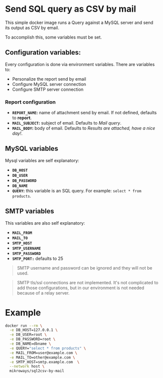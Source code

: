 # Send SQL query as CSV by mail

This simple docker image runs a Query against a MySQL server and send its output
as CSV by email.

To accomplish this, some variables must be set.

## Configuration variables:

Every configuration is done via environment variables. There are variables to:

* Personalize the report send by email
* Configure MySQL server connection
* Configure SMTP server connection

### Report configuration

* **`REPORT_NAME`:** name of attachment send by email. If not defined, defaults to **report**.
* **`MAIL_SUBJECT`:** subject of email. Defaults to _Mail query_.
* **`MAIL_BODY`:** body of email. Defaults to _Results are attached, have a nice day!_.

## MySQL variables

Mysql variables are self explanatory:

* **`DB_HOST`**
* **`DB_USER`**
* **`DB_PASSWORD`**
* **`DB_NAME`**
* **`QUERY`:** this variable is an SQL query. For example: `select * from
  products`.

## SMTP variables

This variables are also self explanatory:

* **`MAIL_FROM`**
* **`MAIL_TO`**
* **`SMTP_HOST`**
* **`SMTP_USERNAME`**
* **`SMTP_PASSWORD`**
* **`SMTP_PORT:`** defaults to 25

> SMTP username and password can be ignored and they will not be used.

> SMTP tls/ssl connections are not implemented. It's not complicated to add
> those configurations, but in our environment is not needed because of a relay
> server.


# Example

```bash
docker run --rm \
  -e DB_HOST=127.0.0.1 \
  -e DB_USER=root \
  -e DB_PASSWORD=root \
  -e DB_NAME=dbname \
  -e QUERY="select * from products" \
  -e MAIL_FROM=user@example.com \
  -e MAIL_TO=other@example.com \
  -e SMTP_HOST=smtp.example.com  \
  --network host \
  mikroways/sql2csv-by-mail
```

